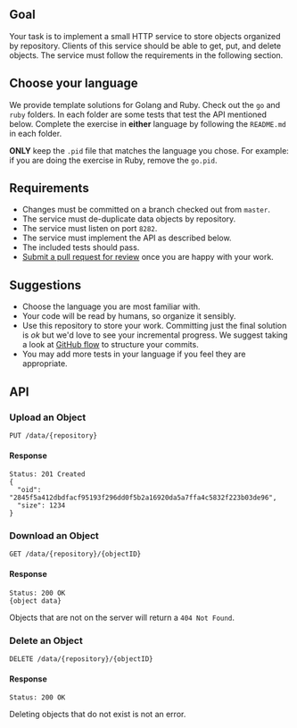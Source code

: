 ## Goal
Your task is to implement a small HTTP service to store objects organized by repository.
Clients of this service should be able to get, put, and delete objects.
The service must follow the requirements in the following section.

## Choose your language

We provide template solutions for Golang and Ruby. Check out the `go` and `ruby` folders. In each folder are some tests that test the API mentioned below. Complete the exercise in **either** language by following the `README.md` in each folder.

**ONLY** keep the `.pid` file that matches the language you chose. For example: if you are doing the exercise in Ruby, remove the `go.pid`.

## Requirements

* Changes must be committed on a branch checked out from `master`.
* The service must de-duplicate data objects by repository.
* The service must listen on port `8282`.
* The service must implement the API as described below.
* The included tests should pass.
* [Submit a pull request for review](https://help.github.com/articles/creating-a-pull-request/) once you are happy with your work.

## Suggestions

* Choose the language you are most familiar with.
* Your code will be read by humans, so organize it sensibly.
* Use this repository to store your work. Committing just the final solution is *ok* but we'd love to see your incremental progress. We suggest taking a look at [GitHub flow](https://guides.github.com/introduction/flow/) to structure your commits.
* You may add more tests in your language if you feel they are appropriate.

## API

### Upload an Object

```
PUT /data/{repository}
```

#### Response

```
Status: 201 Created
{
  "oid": "2845f5a412dbdfacf95193f296dd0f5b2a16920da5a7ffa4c5832f223b03de96",
  "size": 1234
}
```

### Download an Object

```
GET /data/{repository}/{objectID}
```

#### Response

```
Status: 200 OK
{object data}
```

Objects that are not on the server will return a `404 Not Found`.

### Delete an Object

```
DELETE /data/{repository}/{objectID}
```

#### Response

```
Status: 200 OK
```

Deleting objects that do not exist is not an error.
